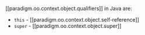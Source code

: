 

[[paradigm.oo.context.object.qualifiers]] in Java are:

- `this` - [[paradigm.oo.context.object.self-reference]]
- `super` - [[paradigm.oo.context.object.super]]
